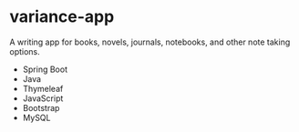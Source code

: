 # variance-app

A writing app for books, novels, journals, notebooks, and other note taking options.

- Spring Boot
- Java
- Thymeleaf
- JavaScript
- Bootstrap
- MySQL
